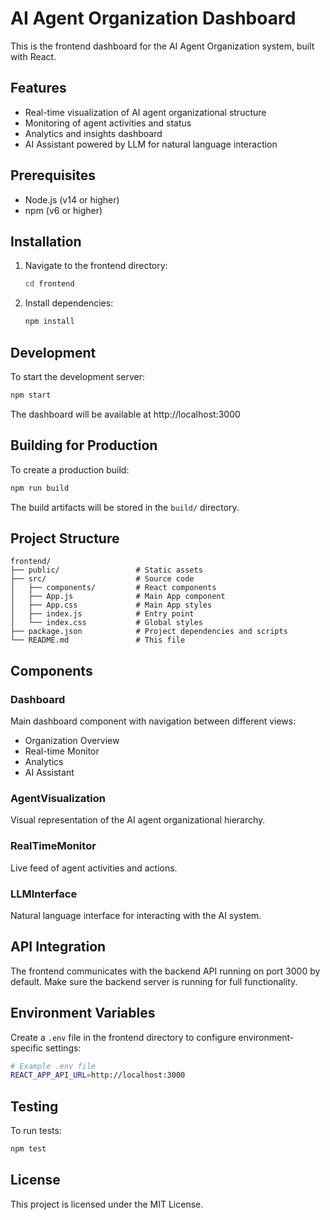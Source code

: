 # AI Agent Organization Dashboard

This is the frontend dashboard for the AI Agent Organization system, built with React.

## Features

- Real-time visualization of AI agent organizational structure
- Monitoring of agent activities and status
- Analytics and insights dashboard
- AI Assistant powered by LLM for natural language interaction

## Prerequisites

- Node.js (v14 or higher)
- npm (v6 or higher)

## Installation

1. Navigate to the frontend directory:
   ```bash
   cd frontend
   ```

2. Install dependencies:
   ```bash
   npm install
   ```

## Development

To start the development server:

```bash
npm start
```

The dashboard will be available at http://localhost:3000

## Building for Production

To create a production build:

```bash
npm run build
```

The build artifacts will be stored in the `build/` directory.

## Project Structure

```
frontend/
├── public/                 # Static assets
├── src/                    # Source code
│   ├── components/         # React components
│   ├── App.js              # Main App component
│   ├── App.css             # Main App styles
│   ├── index.js            # Entry point
│   └── index.css           # Global styles
├── package.json            # Project dependencies and scripts
└── README.md               # This file
```

## Components

### Dashboard
Main dashboard component with navigation between different views:
- Organization Overview
- Real-time Monitor
- Analytics
- AI Assistant

### AgentVisualization
Visual representation of the AI agent organizational hierarchy.

### RealTimeMonitor
Live feed of agent activities and actions.

### LLMInterface
Natural language interface for interacting with the AI system.

## API Integration

The frontend communicates with the backend API running on port 3000 by default. Make sure the backend server is running for full functionality.

## Environment Variables

Create a `.env` file in the frontend directory to configure environment-specific settings:

```bash
# Example .env file
REACT_APP_API_URL=http://localhost:3000
```

## Testing

To run tests:

```bash
npm test
```

## License

This project is licensed under the MIT License.
